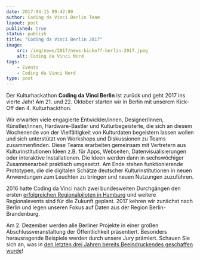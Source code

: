 ```yaml
---
date: 2017-04-15 09:42:00
author: Coding da Vinci Berlin Team
layout: post
published: true
status: publish
title: "Coding da Vinci Berlin 2017"
image:
    src: /img/news/2017/news-kickoff-berlin-2017.jpeg
    alt: Coding da Vinci Nord
tags:
    - Events
    - Coding da Vinci Nord
type: post
---
```

Der Kulturhackathon **Coding da Vinci Berlin** ist zurück und geht 2017 ins vierte Jahr! Am 21. und 22. Oktober starten wir in Berlin mit unserem Kick-Off den 4. Kulturhackthon.

Wir erwarten viele engagierte Entwickler/innen, Designer/innen, Künstler/innen, Hardware-Bastler und Kulturbegeisterte, die sich an diesem Wochenende von der Vielfältigkeit von Kulturdaten begeistern lassen wollen und sich unterstützt von Workshops und Diskussionen zu Teams zusammenfinden. Diese Teams erarbeiten gemeinsam mit Vertretern aus Kulturinstitutionen Ideen z.B. für Apps, Webseiten, Datenvisualisierungen oder interaktive Installationen. Die Ideen werden dann in sechswöchiger Zusammenarbeit praktisch umgesetzt. Am Ende stehen funktionierende Prototypen, die die digitalen Schätze deutscher Kulturinstitutionen in neuen Anwendungen zum Leuchten zu bringen und neuen Nutzungen zuzuführen.

2016 hatte Coding da Vinci nach zwei bundesweiten Durchgängen den ersten [erfolgreichen Regionalpiloten in Hamburg](https://codingdavinci.de/news/2017/03/10/coding-da-vinci-nord-ein-nachhaltiger-erfolg.html) und weitere Regionalevents sind für die Zukunft geplant. 2017 kehren wir zunächst nach Berlin und legen unseren Fokus auf Daten aus der Region Berlin-Brandenburg.

Am 2. Dezember werden alle Berliner Projekte in einer großen Abschlussveranstaltung der Öffentlichkeit präsentiert. Besonders herausragende Beispiele werden durch unsere Jury prämiert. Schauen Sie sich an, was in [den letzten drei Jahren bereits Beeindruckendes geschaffen wurde](https://codingdavinci.de/projekte/)!  
